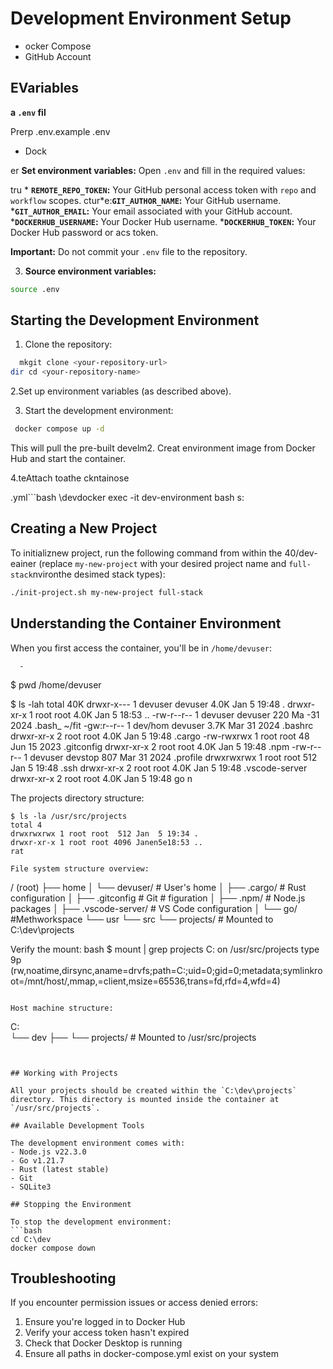 # Development Environment Setup





  
*  ocker Compose
*   GitHub Account
  

## EVariables

 **a `.env` fil**

 
 Prerp .env.example .env
 * Dock

er  **Set environment variables:** Open `.env` and fill in the required values:

tru *   **`REMOTE_REPO_TOKEN`:** Your GitHub personal access token with `repo` and `workflow` scopes.
ctur*e:**`GIT_AUTHOR_NAME`:** Your GitHub username.
***`GIT_AUTHOR_EMAIL`:** Your email associated with your GitHub account.
***`DOCKERHUB_USERNAME`:** Your Docker Hub username.
***`DOCKERHUB_TOKEN`:** Your Docker Hub password or acs token.

**Important:** Do not commit your `.env` file to the repository.

3.  **Source environment variables:**

```bash
source .env
```

## Starting the Development Environment

1.  Clone the repository:

```bash
  mkgit clone <your-repository-url>
dir cd <your-repository-name>
```

2.Set up environment variables (as described above).

3.  Start the development environment:

```bash
 docker compose up -d
```

 This will pull the pre-built develm2. Creat environment image from Docker Hub and start the container.

4.teAttach toathe ckntainose

.yml```bash
\devdocker exec -it dev-environment bash
 s:

## Creating a New Project

To initializnew project, run the following command from within the 40/dev-eainer (replace `my-new-project` with your desired project name and `full-stack`nvironthe desimed stack types):

```bash
./init-project.sh my-new-project full-stack

```

## Understanding the Container Environment

When you first access the container, you'll be in `/home/devuser`:

      -
$ pwd
/home/devuser

$ ls -lah
total 40K
drwxr-x--- 1 devuser devuser 4.0K Jan  5 19:48 .
drwxr-xr-x 1 root    root    4.0K Jan  5 18:53 ..
-rw-r--r-- 1 devuser devuser  220 Ma -31  2024 .bash_ ~/fit
-gw:r--r-- 1 dev/hom devuser 3.7K Mar 31  2024 .bashrc
drwxr-xr-x 2 root    root    4.0K Jan  5 19:48 .cargo
-rw-rwxrwx 1 root    root      48 Jun 15  2023 .gitconfig
drwxr-xr-x 2 root    root    4.0K Jan  5 19:48 .npm
-rw-r--r-- 1 devuser devstop  807 Mar 31  2024 .profile
drwxrwxrwx 1 root    root    512  Jan  5 19:48 .ssh
drwxr-xr-x 2 root    root    4.0K Jan  5 19:48 .vscode-server
drwxr-xr-x 2 root    root    4.0K Jan  5 19:48 go
  n

The projects directory structure:
```3. G
$ ls -la /usr/src/projects
total 4
drwxrwxrwx 1 root root  512 Jan  5 19:34 .
drwxr-xr-x 1 root root 4096 Janen5e18:53 ..
rat

File system structure overview:
```
/ (root)
├── home
│   └── devuser/           # User's home
│       ├── .cargo/        # Rust configuration
│       ├── .gitconfig     # Git  # figuration
│       ├── .npm/         # Node.js packages
│       ├── .vscode-server/ # VS Code configuration
│       └── go/           #Methworkspace
└── usr
    └── src
        └── projects/     # Mounted to C:\dev\projects


Verify the mount:
bash
$ mount | grep projects
C: on /usr/src/projects type 9p (rw,noatime,dirsync,aname=drvfs;path=C:;uid=0;gid=0;metadata;symlinkroot=/mnt/host/,mmap,=client,msize=65536,trans=fd,rfd=4,wfd=4)
```

Host machine structure:
```
C:\
└── dev
    ├──
    └── projects/         # Mounted to /usr/src/projects
```


## Working with Projects

All your projects should be created within the `C:\dev\projects` directory. This directory is mounted inside the container at `/usr/src/projects`.

## Available Development Tools

The development environment comes with:
- Node.js v22.3.0
- Go v1.21.7
- Rust (latest stable)
- Git
- SQLite3

## Stopping the Environment

To stop the development environment:
```bash
cd C:\dev
docker compose down
```

## Troubleshooting

If you encounter permission issues or access denied errors:
1. Ensure you're logged in to Docker Hub
2. Verify your access token hasn't expired
3. Check that Docker Desktop is running
4. Ensure all paths in docker-compose.yml exist on your system
